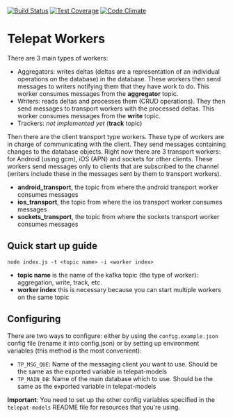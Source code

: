 [![Build Status](https://travis-ci.org/telepat-io/telepat-worker.svg?branch=develop-test)](https://travis-ci.org/telepat-io/telepat-worker) [![Test Coverage](https://codeclimate.com/github/telepat-io/telepat-worker/badges/coverage.svg)](https://codeclimate.com/github/telepat-io/telepat-worker/coverage) [![Code Climate](https://codeclimate.com/github/telepat-io/telepat-worker/badges/gpa.svg)](https://codeclimate.com/github/telepat-io/telepat-worker)

# Telepat Workers

There are 3 main types of workers:

* Aggregators: writes deltas (deltas are a representation of an individual operations on the database) in the database.
These workers then send messages to writers notifying them that they have work to do. This worker consumes messages from
 the **aggregator** topic.
* Writers: reads deltas and processes them (CRUD operations). They then send messages to transport workers with the processed
deltas. This worker consumes messages from the **write** topic.
* Trackers: *not implemented yet* (**track** topic)

Then there are the client transport type workers. These type of workers are in charge of communicating with the client.
They send messages containing changes to the database objects. Right now there are 3 transport workers: for Android (using gcm),
iOS (APN) and sockets for other clients. These workers send messages only to clients that are subscribed to the channel
(writers include these in the messages sent by them to transport workers).

* **android_transport**, the topic from where the android transport worker consumes messages
* **ios_transport**, the topic from where the ios transport worker consumes messages
* **sockets_transport**, the topic from where the sockets transport worker consumes messages

## Quick start up guide

`node index.js -t <topic name> -i <worker index>`

* **topic name** is the name of the kafka topic (the type of worker): aggregation, write, track, etc.
* **worker index** this is necessary because you can start multiple workers on the same topic

## Configuring

There are two ways to configure: either by using the `config.example.json` config file (rename it into config.json)
or by setting up environment variables (this method is the most convenient):

* `TP_MSG_QUE`: Name of the messaging client you want to use. Should be the same as the exported variable in
telepat-models
* `TP_MAIN_DB`: Name of the main database which to use. Should be the same as the exported variable in telepat-models

**Important**: You need to set up the other config variables specified in the `telepat-models` README file for resources
that you're using.
